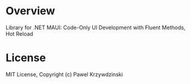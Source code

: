 # Overview

Library for .NET MAUI: Code-Only UI Development with Fluent Methods, Hot Reload

# License 

MIT License, Copyright (c) Pawel Krzywdzinski
